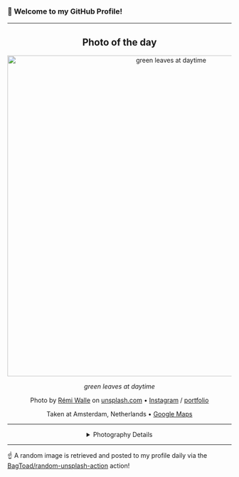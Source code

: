 ### 👋 Welcome to my GitHub Profile!

----
<div align="center">

## Photo of the day
  
  <a href="https://unsplash.com/photos/green-leaves-at-daytime-Ui3bOgnjtl0"><img width="720" src="https://images.unsplash.com/photo-1461230185679-aad82a673415?crop=entropy&cs=tinysrgb&fit=max&fm=jpg&ixid=M3w1OTQ0OTd8MHwxfHJhbmRvbXx8fHx8fHx8fDE3MjExOTY0OTh8&ixlib=rb-4.0.3&q=80&w=1080" alt="green leaves at daytime"></a>
  
  <em>green leaves at daytime</em>
  
  <em></em>

  Photo by [Rémi Walle](http://atelierphotoderemiwalle.weebly.com) on [unsplash.com](https://unsplash.com/) • [Instagram](https://instagram.com/confluxr) / [portfolio](http://atelierphotoderemiwalle.weebly.com)
  
  Taken at Amsterdam, Netherlands • [Google Maps](https://www.google.com/maps/search/?api=1&query=52.3702157,4.89516789999993)
  
  ---
  
<details>
<summary>Photography Details</summary>
  
| Parameter     | Value |
| ------------- | ----- |
| Camera Model  | NIKON D5100 |
| Exposure Time | 1/500 |
| Aperture      | 2.0 |
| Focal Length  | 35.0 |
| ISO           | 100 |
| Location      | Amsterdam, Netherlands (Netherlands) |
| Coordinates   | Latitude 52.3702157, Longitude 4.89516789999993 |

</details>

</div>

----

☝️ A random image is retrieved and posted to my profile daily via the [BagToad/random-unsplash-action](https://github.com/BagToad/random-unsplash-action) action!
